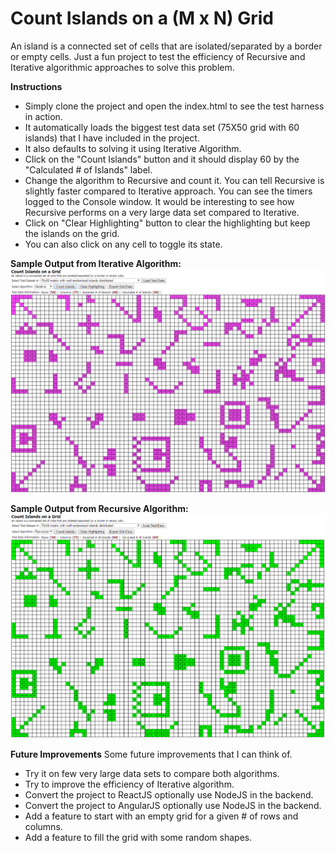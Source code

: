# Count Islands on a (M x N) Grid
An island is a connected set of cells that are isolated/separated by a border or empty cells.  Just a fun project to test the efficiency of Recursive and Iterative algorithmic approaches to solve this problem.

**Instructions**
* Simply clone the project and open the index.html to see the test harness in action.
* It automatically loads the biggest test data set (75X50 grid with 60 islands) that I have included in the project.
* It also defaults to solving it using Iterative Algorithm.
* Click on the "Count Islands" button and it should display 60 by the "Calculated # of Islands" label.
* Change the algorithm to Recursive and count it.  You can tell Recursive is slightly faster compared to Iterative approach. You can see the timers logged to the Console window. It would be interesting to see how Recursive performs on a very large data set compared to Iterative.
* Click on "Clear Highlighting" button to clear the highlighting but keep the islands on the grid.
* You can also click on any cell to toggle its state.

**Sample Output from Iterative Algorithm:**
![Sample Output from Iterative Algorithm](https://github.com/sonnypdx/countIslands/blob/master/images/countIslands_Iterative.png) 

**Sample Output from Recursive Algorithm:**
![Sample Output from Recursive Algorithm](https://github.com/sonnypdx/countIslands/blob/master/images/countIslands_Recursion.png)

**Future Improvements**
Some future improvements that I can think of.
* Try it on few very large data sets to compare both algorithms.
* Try to improve the efficiency of Iterative algorithm.
* Convert the project to ReactJS optionally use NodeJS in the backend.
* Convert the project to AngularJS optionally use NodeJS in the backend.
* Add a feature to start with an empty grid for a given # of rows and columns.
* Add a feature to fill the grid with some random shapes.
